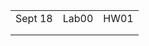 |         |       |      |
| ------- | ----- | ---- |
| Sept 18 | Lab00 | HW01 |
|         |       |      |
|         |       |      |

